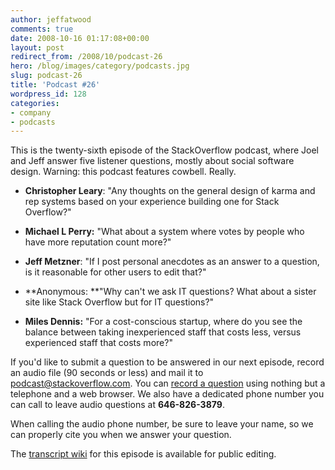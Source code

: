 ```yaml
---
author: jeffatwood
comments: true
date: 2008-10-16 01:17:08+00:00
layout: post
redirect_from: /2008/10/podcast-26
hero: /blog/images/category/podcasts.jpg
slug: podcast-26
title: 'Podcast #26'
wordpress_id: 128
categories:
- company
- podcasts
---
```



This is the twenty-sixth episode of the StackOverflow podcast, where Joel and Jeff answer five listener questions, mostly about social software design. Warning: this podcast features cowbell. Really.







  * **Christopher Leary**: "Any thoughts on the general design of karma and rep systems based on your experience building one for Stack Overflow?"


  * **Michael L Perry:** "What about a system where votes by people who have more reputation count more?"


  * **Jeff Metzner**: "If I post personal anecdotes as an answer to a question, is it reasonable for other users to edit that?"


  * **Anonymous: **"Why can't we ask IT questions? What about a sister site like Stack Overflow but for IT questions?"


  * **Miles Dennis:** "For a cost-conscious startup, where do you see the balance between taking inexperienced staff that costs less, versus experienced staff that costs more?"





If you'd like to submit a question to be answered in our next episode, record an audio file (90 seconds or less) and mail it to [podcast@stackoverflow.com](mailto:podcast@stackoverflow.com). You can [record a question](http://blog.stackoverflow.com/index.php/2008/05/recording-podcast-questions-using-your-telephone/)
using nothing but a telephone and a web browser. We also have a
dedicated phone number you can call to leave audio questions at **646-826-3879**.





When calling the audio phone number, be sure to leave your name, so we can properly cite you when we answer your question.





The [transcript wiki](https://stackoverflow.fogbugz.com/default.asp?W25802) for this episode is available for public editing.

